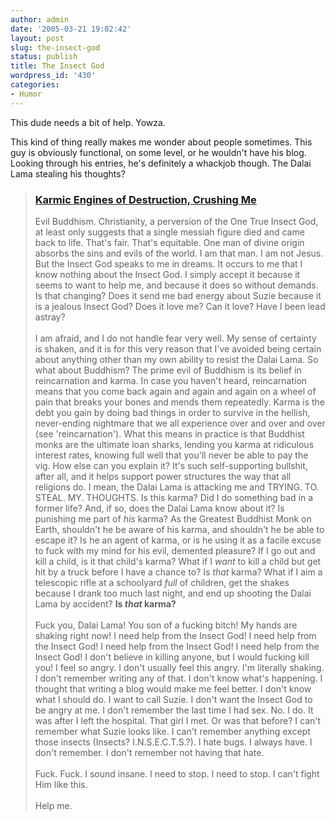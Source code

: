 ```yaml
---
author: admin
date: '2005-03-21 19:02:42'
layout: post
slug: the-insect-god
status: publish
title: The Insect God
wordpress_id: '430'
categories:
- Humor
---
```

<P>This dude needs a bit of help. Yowza. </P>
<p>This kind of thing really makes me wonder about people sometimes. This guy is obviously functional, on some level, or he wouldn't have his blog. Looking through his entries, he's definitely a whackjob though. The Dalai Lama stealing his thoughts?</p>
<blockquote><H3><A href="http://fightinfluence.blogspot.com/2005/03/karmic-engines-of-destruction-crushing.html">Karmic Engines of Destruction, Crushing Me</A> </H3>
<P>Evil Buddhism. Christianity, a perversion of the One True Insect God, at least only suggests that a single messiah figure died and came back to life. That's fair. That's equitable. One man of divine origin absorbs the sins and evils of the world. I am that man. I am not Jesus. But the Insect God speaks to me in dreams. It occurs to me that I know nothing about the Insect God. I simply accept it because it seems to want to help me, and because it does so without demands. Is that changing? Does it send me bad energy about Suzie because it is a jealous Insect God? Does it love me? Can it love? Have I been lead astray?<BR><BR>I am afraid, and I do not handle fear very well. My sense of certainty is shaken, and it is for this very reason that I've avoided being certain about anything other than my own ability to resist the Dalai Lama. So what about Buddhism? The prime evil of Buddhism is its belief in reincarnation and karma. In case you haven't heard, reincarnation means that you come back again and again and again on a wheel of pain that breaks your bones and mends them repeatedly. Karma is the debt you gain by doing bad things in order to survive in the hellish, never-ending nightmare that we all experience over and over and over (see 'reincarnation'). What this means in practice is that Buddhist monks are the ultimate loan sharks, lending you karma at ridiculous interest rates, knowing full well that you'll never be able to pay the vig. How else can you explain it? It's such self-supporting bullshit, after all, and it helps support power structures the way that all religions do. I mean, the Dalai Lama is attacking me and TRYING. TO. STEAL. MY. THOUGHTS. Is this karma? Did I do something bad in a former life? And, if so, does the Dalai Lama know about it? Is punishing me part of <EM>his</EM> karma? As the Greatest Buddhist Monk on Earth, shouldn't he be aware of his karma, and shouldn't he be able to escape it? Is he an agent of karma, or is he using it as a facile excuse to fuck with my mind for his evil, demented pleasure? If I go out and kill a child, is it that child's karma? What if I <EM>want</EM> to kill a child but get hit by a truck before I have a chance to? Is <EM>that</EM> karma? What if I aim a telescopic rifle at a schoolyard <EM>full</EM> of children, get the shakes because I drank too much last night, and end up shooting the Dalai Lama by accident? <STRONG>Is <EM>that</EM> karma?</STRONG><BR><BR>Fuck you, Dalai Lama! You son of a fucking bitch! My hands are shaking right now! I need help from the Insect God! I need help from the Insect God! I need help from the Insect God! I need help from the Insect God! I don't believe in killing anyone, but I would fucking kill you! I feel so angry. I don't usually feel this angry. I'm literally shaking. I don't remember writing any of that. I don't know what's happening. I thought that writing a blog would make me feel better. I don't know what I should do. I want to call Suzie. I don't want the Insect God to be angry at me. I don't remember the last time I had sex. No. I do. It was after I left the hospital. That girl I met. Or was that before? I can't remember what Suzie looks like. I can't remember anything except those insects (Insects? I.N.S.E.C.T.S.?). I hate bugs. I always have. I don't remember. I don't remember not having that hate.<BR><BR>Fuck. Fuck. I sound insane. I need to stop. I need to stop. I can't fight Him like this.<BR><BR>Help me.</P></blockquote>
